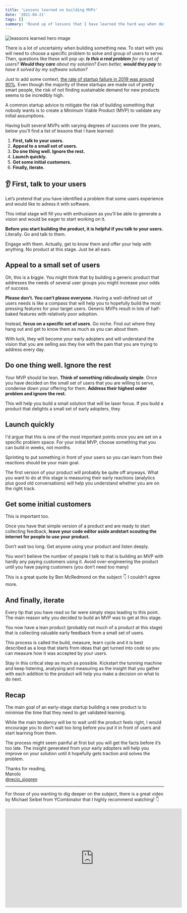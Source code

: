 ```yaml
---
title: 'Lessons learned on building MVPs'
date: '2021-04-21'
tags: []
summary: 'Round up of lessons that I have learned the hard way when designing and building Minumum Viable Products.'
---
```


![leassons learned hero image](/static/images/lessons-title.png)

There is a lot of uncertainty when building something new. To start with you will need to choose a specific problem to solve and group of users to serve. Then, questions like these will pop up: _**Is this a real problem** for my set of users? **Would they care** about my solution? Even better, **would they pay** to have it solved by my software solution?_

Just to add some context, [the rate of startup failure in 2019 was around 90%](https://www.investopedia.com/articles/personal-finance/040915/how-many-startups-fail-and-why.asp?utm_campaign=Weekly%20updates%20%E2%9A%A1%EF%B8%8F&utm_medium=email&utm_source=Revue%20newsletter). Even though the majority of these startups are made out of pretty smart people, the risk of not finding sustainable demand for new products seems to be incredibly high.

A common startup advice to mitigate the risk of building something that nobody wants is to create a Minimum Viable Product (MVP) to validate any initial assumptions.

Having built several MVPs with varying degrees of success over the years, below you'll find a list of lessons that I have learned:

1. **First, talk to your users.**
2. **Appeal to a small set of users.**
3. **Do one thing well. Ignore the rest.**
4. **Launch quickly.**
5. **Get some initial customers.**
6. **Finally, iterate.**

## 👂 First, talk to your users

Let’s pretend that you have identified a problem that some users experience and would like to adress it with software.

This initial stage will fill you with enthusiasm as you'll be able to generate a vision and would be eager to start working on it.

**Before you start building the product, it is helpful if you talk to your users.** Literally. Go and talk to them.

Engage with them. Actually, get to know them and offer your help with anything. No product at this stage. Just be all ears.

## Appeal to a small set of users

Oh, this is a biggie. You might think that by building a generic product that addresses the needs of several user groups you might increase your odds of success.

**Please don’t. You can’t please everyone.** Having a well-defined set of users needs is like a compass that will help you to hopefully build the most pressing features for your target users. Generic MVPs result in lots of half-baked features with relatively poor adoption.

Instead, **focus on a specific set of users**. Go niche. Find out where they hang out and get to know them as much as you can about them.

With luck, they will become your early adopters and will understand the vision that you are selling ass they live with the pain that you are trying to address every day.

## Do one thing well. Ignore the rest

Your MVP should be lean. **Think of something ridiculously simple**. Once you have decided on the small set of users that you are willing to serve, condense down your offering for them. **Address their highest order problem and ignore the rest.**

This will help you build a small solution that will be laser focus. If you build a product that delights a small set of early adopters, they

## Launch quickly

I'd argue that this is one of the most important points once you are set on a specific problem space. For your initial MVP, choose something that you can build in weeks, not months.

Sprinting to put something in front of your users so you can learn from their reactions should be your main goal.

The first version of your product will probably be quite off anyways. What you want to do at this stage is measuring their early reactions (analytics plus good old conversations) will help you understand whether you are on the right track.

## Get some initial customers

This is important too.

Once you have that simple version of a product and are ready to start collecting feedback, **leave your code editor aside andstart scouting the internet for people to use your product.**

Don’t wait too long. Get anyone using your product and listen deeply.

You won’t believe the number of people I talk to that is building an MVP with hardly any paying customers using it.
Avoid over-engineering the product until you have paying customers (you don’t need too many)

This is a great quote by Ben McRedmond on the subject 👇 I couldn’t agree more.

## And finally, iterate

Every tip that you have read so far were simply steps leading to this point. The main reason why you decided to build an MVP was to get at this stage.

You now have a lean product (probably not much of a product at this stage) that is collecting valuable early feedback from a small set of users.

This process is called the build, measure, learn cycle and it is best described as a loop that starts from ideas that get turned into code so you can measure how it was accepted by your users.

Stay in this critical step as much as possible. Kickstart the tunning machine and keep listening, analysing and measuring as the insight that you gather with each addition to the product will help you make a decision on what to do next.

## Recap

The main goal of an early-stage startup building a new product is to minimise the time that they need to get validated learning.

While the main tendency will be to wait until the product feels right, I would encourage you to don’t wait too long before you put it in front of users and start learning from them.

The process might seem painful at first but you will get the facts before it’s too late. The insight generated from your early adopters will help you improve on your solution until it hopefully gets traction and solves the problem.

Thanks for reading,  
Manolo  
[@recio_sjogren](https://twitter.com/recio_sjogren)

---

For those of you wanting to dig deeper on the subject, there is a great video by Michael Seibel from YCombinator that I highly recommend watching! 👇

<iframe
  width="560"
  height="315"
  src="https://www.youtube.com/embed/Sklc_fQBmcs"
  title="YouTube video player"
  frameBorder="0"
  allow="accelerometer; autoplay; clipboard-write; encrypted-media; gyroscope; picture-in-picture"
  allowFullScreen
/>

If you found the content from this post valuable, consider sharing it with friends, or subscribe if you haven’t already 🚀
